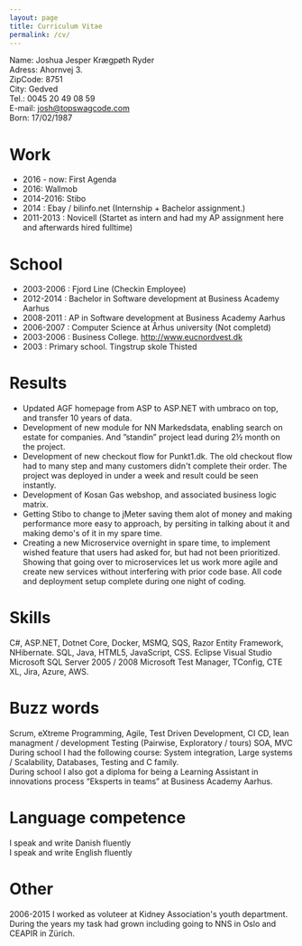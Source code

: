 ```yaml
---
layout: page
title: Curriculum Vitae
permalink: /cv/
---
```


Name: Joshua Jesper Krægpøth Ryder    
Adress: Ahornvej 3.    
ZipCode: 8751    
City: Gedved    
Tel.: 0045 20 49 08 59    
E-mail: josh@topswagcode.com    
Born: 17/02/1987    
     

# Work
* 2016 - now: First Agenda
* 2016: Wallmob
* 2014-2016: Stibo
* 2014 : Ebay / bilinfo.net (Internship + Bachelor assignment.)
* 2011-2013 : Novicell (Startet as intern and had my AP assignment here and afterwards hired fulltime)    

# School
* 2003-2006 : Fjord Line (Checkin Employee)
* 2012-2014 : Bachelor in Software development at Business Academy Aarhus
* 2008-2011 : AP in Software development at Business Academy Aarhus
* 2006-2007 : Computer Science at Århus university (Not completd)
* 2003-2006 : Business College. http://www.eucnordvest.dk
* 2003 : Primary school. Tingstrup skole Thisted

# Results
* Updated AGF homepage from ASP to ASP.NET with umbraco on top, and transfer 10 years of data.
* Development of new module for NN Markedsdata, enabling search on estate for companies. And ”standin” project lead during 2½ month on the project.
* Development of new checkout flow for Punkt1.dk. The old checkout flow had to many step and many customers didn't complete their order. The project was deployed in under a week and result could be seen instantly.
* Development of Kosan Gas webshop, and associated business logic matrix.
* Getting Stibo to change to jMeter saving them alot of money and making performance more easy to approach, by persiting in talking about it and making demo's of it in my spare time.
* Creating a new Microservice overnight in spare time, to implement wished feature that users had asked for, but had not been prioritized. Showing that going over to microservices let us work more agile and create new services without interfering with prior code base. All code and deployment setup complete during one night of coding.  

# Skills
C#, ASP.NET, Dotnet Core, Docker, MSMQ, SQS, Razor Entity Framework, NHibernate. SQL, Java, HTML5, JavaScript, CSS.
Eclipse Visual Studio Microsoft SQL Server 2005 / 2008 Microsoft Test Manager, TConfig, CTE XL, Jira, Azure, AWS.

# Buzz words    
Scrum, eXtreme Programming, Agile, Test Driven Development, CI CD, lean managment / development Testing (Pairwise, Exploratory / tours) SOA, MVC
During school I had the following course: System integration, Large systems / Scalability, Databases, Testing and C family.    
During school I also got a diploma for being a Learning Assistant in  innovations process “Eksperts in teams” at Business Academy Aarhus.

# Language competence 
I speak and write Danish fluently    
I speak and write English fluently    

# Other
2006-2015 I worked as voluteer at Kidney Association's youth department. During the years my task had grown including going to NNS in Oslo and CEAPIR in Zürich.
